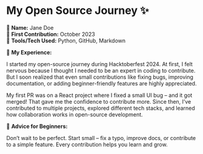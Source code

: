 # My Open Source Journey ✨

👤 **Name:** Jane Doe  
📅 **First Contribution:** October 2023  
🔧 **Tools/Tech Used:** Python, GitHub, Markdown

🌟 **My Experience:**

I started my open-source journey during Hacktoberfest 2024. At first, I felt nervous because I thought I needed to be an expert in coding to contribute. But I soon realized that even small contributions like fixing bugs, improving documentation, or adding beginner-friendly features are highly appreciated.

My first PR was on a React project where I fixed a small UI bug – and it got merged! That gave me the confidence to contribute more. Since then, I’ve contributed to multiple projects, explored different tech stacks, and learned how collaboration works in open-source development.

📌 **Advice for Beginners:**

Don’t wait to be perfect. Start small – fix a typo, improve docs, or contribute to a simple feature. Every contribution helps you learn and grow.